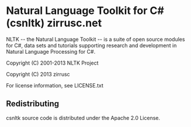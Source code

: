 Natural Language Toolkit for C# (csnltk)   zirrusc.net
=====================

NLTK -- the Natural Language Toolkit -- is a suite of open source
modules for C#, data sets and tutorials supporting research and
development in Natural Language Processing for C#.

Copyright (C) 2001-2013 NLTK Project

Copyright (C) 2013 zirrusc

For license information, see LICENSE.txt

Redistributing
----------------------
csnltk source code is distributed under the Apache 2.0 License.  
